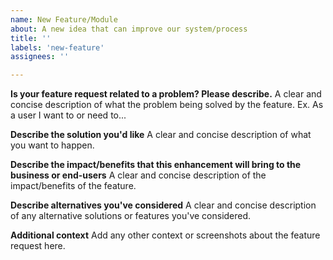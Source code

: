 ```yaml
---
name: New Feature/Module
about: A new idea that can improve our system/process
title: ''
labels: 'new-feature'
assignees: ''

---
```


**Is your feature request related to a problem? Please describe.**
A clear and concise description of what the problem being solved by the feature. Ex. As a user <or any other role> I want to or need to...

**Describe the solution you'd like**
A clear and concise description of what you want to happen.

**Describe the impact/benefits that this enhancement will bring to the business or end-users**
A clear and concise description of the impact/benefits of the feature.

**Describe alternatives you've considered**
A clear and concise description of any alternative solutions or features you've considered.

**Additional context**
Add any other context or screenshots about the feature request here.